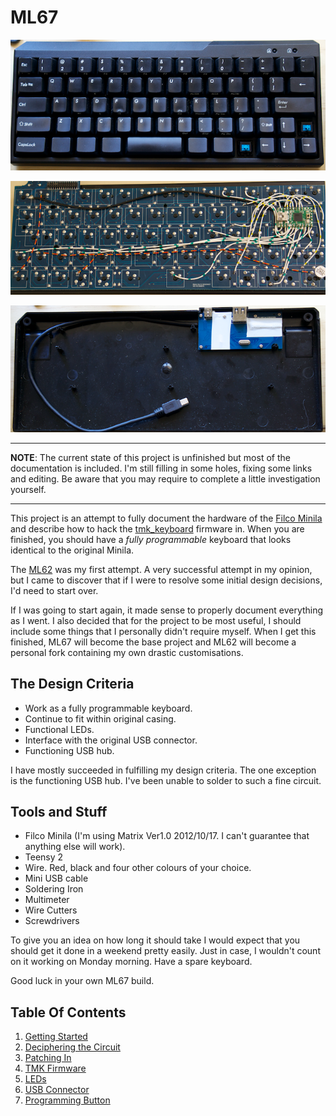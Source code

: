 # ML67

![Hacking The Filco Minila](./images/reassembled.png)

![With TMK Firmware](./images/columns.png)

![In Original Case](./images/usb_connector_in_place.png)


---

**NOTE**: The current state of this project is unfinished but most of the documentation is included. I'm still filling in some holes, fixing some links and editing. Be aware that you may require to complete a little investigation yourself.

---

This project is an attempt to fully document the hardware of the [Filco Minila](https://www.diatec.co.jp/en/det.php?prod_c=1320) and describe how to hack the [tmk_keyboard](https://github.com/tmk/tmk_keyboard) firmware in. When you are finished, you should have a *fully programmable* keyboard that looks identical to the original Minila.

The [ML62](https://github.com/jonhiggs/ml62) was my first attempt. A very successful attempt in my opinion, but I came to discover that if I were to resolve some initial design decisions, I'd need to start over.

If I was going to start again, it made sense to properly document everything as I went. I also decided that for the project to be most useful, I should include some things that I personally didn't require myself. When I get this finished, ML67 will become the base project and ML62 will become a personal fork containing my own drastic customisations.


## The Design Criteria

- Work as a fully programmable keyboard.
- Continue to fit within original casing.
- Functional LEDs.
- Interface with the original USB connector.
- Functioning USB hub.

I have mostly succeeded in fulfilling my design criteria. The one exception is the functioning USB hub. I've been unable to solder to such a fine circuit.


## Tools and Stuff

- Filco Minila (I'm using Matrix Ver1.0 2012/10/17. I can't guarantee that anything else will work).
- Teensy 2
- Wire. Red, black and four other colours of your choice.
- Mini USB cable
- Soldering Iron
- Multimeter
- Wire Cutters
- Screwdrivers

To give you an idea on how long it should take I would expect that you should get it done in a weekend pretty easily. Just in case, I wouldn't count on it working on Monday morning. Have a spare keyboard.

Good luck in your own ML67 build.


## Table Of Contents

1. [Getting Started](./doc/01-getting_started.md)
2. [Deciphering the Circuit](./doc/02-circuit.md)
3. [Patching In](./doc/03-patching.md)
4. [TMK Firmware](./doc/04-tmk.md)
5. [LEDs](./doc/05-leds.md)
6. [USB Connector](./doc/06-usb_connector.md)
7. [Programming Button](./doc/07-programming_button.md)
